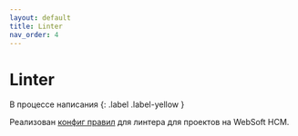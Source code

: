 ```yaml
---
layout: default
title: Linter
nav_order: 4
---
```

# Linter

В процессе написания
{: .label .label-yellow }

Реализован [конфиг правил](https://github.com/HCM-guru/eslint) для линтера для проектов на WebSoft HCM.